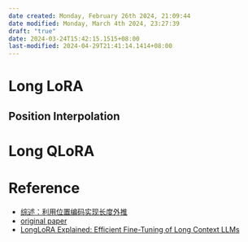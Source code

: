 ```yaml
---
date created: Monday, February 26th 2024, 21:09:44
date modified: Monday, March 4th 2024, 23:27:39
draft: "true"
date: 2024-03-24T15:42:15.1515+08:00
last-modified: 2024-04-29T21:41:14.1414+08:00
---
```


# Long LoRA



## Position Interpolation


# Long QLoRA



# Reference

- [综述：利用位置编码实现长度外推](https://mp.weixin.qq.com/s/h6Ug2ttJSN5W2qmAC8Id5A)
- [original paper](https://arxiv.org/pdf/2309.12307.pdf)  
- [LongLoRA Explained: Efficient Fine-Tuning of Long Context LLMs](https://ai.plainenglish.io/longlora-how-to-extend-llms-context-sizes-through-fine-tuning-9f27894d1c06)  